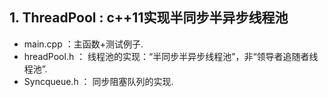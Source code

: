 ## 1. ThreadPool : c++11实现半同步半异步线程池
- main.cpp ：主函数+测试例子.
- hreadPool.h ： 线程池的实现：“半同步半异步线程池”，非“领导者追随者线程池”.
- Syncqueue.h ： 同步阻塞队列的实现.
